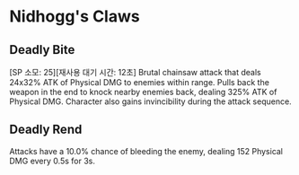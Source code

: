 # Nidhogg's Claws

## Deadly Bite

[SP 소모: 25][재사용 대기 시간: 12초] Brutal chainsaw attack that deals 24x32% ATK of Physical DMG to enemies within range. Pulls back the weapon in the end to knock nearby enemies back, dealing 325% ATK of Physical DMG. Character also gains invincibility during the attack sequence.

## Deadly Rend

Attacks have a 10.0% chance of bleeding the enemy, dealing 152 Physical DMG every 0.5s for 3s.
